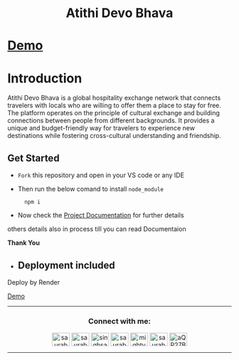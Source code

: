 <h1 align="center" >Atithi Devo Bhava</h1> <p align="center"></p>

# [Demo](https://atithidevobhava.onrender.com)

<h1>Introduction</h1>
<p>Atithi Devo Bhava is a global hospitality exchange network that connects travelers with locals who are willing to offer them a place to stay for free. The platform operates on the principle of cultural exchange and building connections between people from different backgrounds. It provides a unique and budget-friendly way for travelers to experience new destinations while fostering cross-cultural understanding and friendship.
</p>

## Get Started

+ `Fork` this repository and open in your VS code or any IDE
+ Then run the below comand to install `node_module`


  ```
    npm i
  ```


+ Now check the [Project Documentation](https://github.com/saurabhbahadur/couchSurfing/blob/main/documentation.md) for further details

others details also in process till you can read Documentaion

__Thank You__

+ ## Deployment included

Deploy by  Render 

[Demo](https://atithidevobhava.onrender.com)

---

<h3 align="center">Connect with me:</h3>
<p align="center">
<a href="https://twitter.com/saurabhbahadur" target="blank"><img align="center" src="https://raw.githubusercontent.com/rahuldkjain/github-profile-readme-generator/master/src/images/icons/Social/twitter.svg" alt="saurabhbahadur" height="30" width="40" /></a>
<a href="https://linkedin.com/in/saurabhbahadur" target="blank"><img align="center" src="https://raw.githubusercontent.com/rahuldkjain/github-profile-readme-generator/master/src/images/icons/Social/linked-in-alt.svg" alt="saurabhbahadur" height="30" width="40" /></a>
<a href="https://fb.com/singhsaurabhbahadur" target="blank"><img align="center" src="https://raw.githubusercontent.com/rahuldkjain/github-profile-readme-generator/master/src/images/icons/Social/facebook.svg" alt="singhsaurabhbahadur" height="30" width="40" /></a>
<a href="https://instagram.com/saurabhbahadur_" target="blank"><img align="center" src="https://raw.githubusercontent.com/rahuldkjain/github-profile-readme-generator/master/src/images/icons/Social/instagram.svg" alt="saurabhbahadur_" height="30" width="40" /></a>
<a href="https://www.youtube.com/c/mighty saur" target="blank"><img align="center" src="https://raw.githubusercontent.com/rahuldkjain/github-profile-readme-generator/master/src/images/icons/Social/youtube.svg" alt="mighty saur" height="30" width="40" /></a>
<a href="https://www.hackerrank.com/saurabhbahadur" target="blank"><img align="center" src="https://raw.githubusercontent.com/rahuldkjain/github-profile-readme-generator/master/src/images/icons/Social/hackerrank.svg" alt="saurabhbahadur" height="30" width="40" /></a>
<a href="https://discord.gg/aQR27Bg7de" target="blank"><img align="center" src="https://raw.githubusercontent.com/rahuldkjain/github-profile-readme-generator/master/src/images/icons/Social/discord.svg" alt="aQR27Bg7de" height="30" width="40" /></a>
</p>

---

